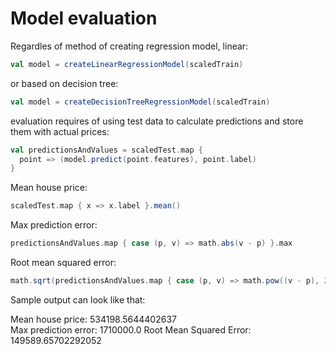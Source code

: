 # Model evaluation

Regardles of method of creating regression model, linear:
```scala
val model = createLinearRegressionModel(scaledTrain)
```
or based on decision tree:
```scala
val model = createDecisionTreeRegressionModel(scaledTrain)
```
evaluation requires of using test data to calculate predictions and store them with actual prices:
```scala
val predictionsAndValues = scaledTest.map {
  point => (model.predict(point.features), point.label)
}
```
Mean house price:
```scala
scaledTest.map { x => x.label }.mean()
```
Max prediction error:
```scala
predictionsAndValues.map { case (p, v) => math.abs(v - p) }.max
```
Root mean squared error:
```scala
math.sqrt(predictionsAndValues.map { case (p, v) => math.pow((v - p), 2) }.mean())
```
Sample output can look like that:
<br>
<div class = "console">
Mean house price: 534198.5644402637
<div>
Max prediction error: 1710000.0
Root Mean Squared Error: 149589.65702292052